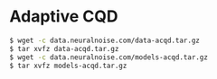 # Adaptive CQD

```bash
$ wget -c data.neuralnoise.com/data-acqd.tar.gz
$ tar xvfz data-acqd.tar.gz
$ wget -c data.neuralnoise.com/models-acqd.tar.gz
$ tar xvfz models-acqd.tar.gz
```
